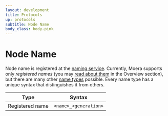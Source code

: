 ```yaml
---
layout: development
title: Protocols
up: protocols
subtitle: Node Name
body_class: body-pink
---
```


# Node Name

Node name is registered at the [naming service][1]. Currently, Moera
supports only *registered names* (you may [read about them][1] in the
Overview section), but there are many other [name types][2] possible.
Every name type has a unique syntax that distinguishes it from others.

<table class="table table-bordered">
    <thead>
        <tr>
            <th>Type</th>
            <th>Syntax</th>
         </tr>
    </thead>
    <tbody>
        <tr>
            <td>Registered name</td>
            <td>
                <code>&lt;name&gt;_&lt;generation&gt;</code>
            </td>
        </tr>
    </tbody>
</table>

[1]: http://moera.org/overview/naming.html
[2]: http://moera.org/overview/cheaper-names.html
